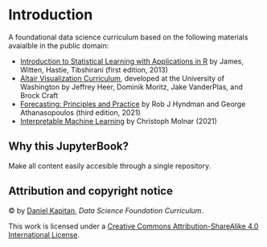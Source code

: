 # Introduction

A foundational data science curriculum based on the following materials avaialble in the public domain:

- [Introduction to Statistical Learning with Applications in R](https://statlearning.com) by James, Witten, Hastie, Tibshirani (first edition, 2013)
- [Altair Visualization Curriculum](https://uwdata.github.io/visualization-curriculum/intro.html), developed at the University of Washington by Jeffrey Heer, Dominik Moritz, Jake VanderPlas, and Brock Craft
- [Forecasting: Principles and Practice](https://otexts.com/fpp3/) by Rob J Hyndman and George Athanasopoulos (third edition, 2021)
- [Interpretable Machine Learning](https://christophm.github.io/interpretable-ml-book/) by Christoph Molnar (2021)

## Why this JupyterBook?

Make all content easily accesible through a single repository. 

## Attribution and copyright notice

© by [Daniel Kapitan](https://linkedin.com/in/dkapitan), _Data Science Foundation Curriculum_.

This work is licensed under a [Creative Commons Attribution-ShareAlike 4.0 International License](http://creativecommons.org/licenses/by-sa/4.0/).
